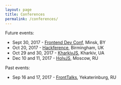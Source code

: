 ```yaml
---
layout: page
title: Conferences
permalink: /conferences/
---
```


Future events:

- Sept 30, 2017 - [Frontend Dev Conf](https://fdconf.by/en/), Minsk, BY
- Oct 20, 2017 - [Hackference](https://2017.hackference.co.uk), Birmingham, UK
- Oct 29 and 30, 2017 - [KharkivJS](http://kharkivjs.org), Kharkiv, UA
- Dec 10 and 11, 2017 - [HolyJS](https://holyjs-moscow.ru), Moscow, RU

Past events:

- Sep 16 and 17, 2017 - [FrontTalks](http://fronttalks.ru), Yekaterinburg, RU

